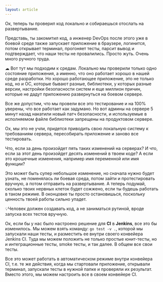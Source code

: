 ```yaml
---
layout: article
---
```

Ок, теперь ты проверил код локально и собираешься отослать на развертывание.

Представь, ты закомитил код, а инженер DevOps после этого уже в боевой среде также запускает приложение в браузере, логинится, потом открывает терминал, прогоняет тесты, парсит вывод и подтверждает, что наши тесты не провалились. Просто жуть. Очень много ручного труда.

☁ Вот тут мы подходим к средам. Локально мы проверили только одно состояние приложения, а именно, что оно работает хорошо в нашей среде разработки. Но хорошо работающее приложение, это не только код, но и ОС, которые бывают разные, библиотеки, у которых разные версии, настройки безопасности систем и еще миллион причин, которые не дадут приложению развернуться на боевом сервере.

Все же допустим, что мы провели все это тестирование и на 100% уверены, что все работает как задумано. Но вот админы на сервере 5 минут назад накатили новый патч безопасности, и используемые в исполняемом файле библиотеки запрещены на продуктовом сервере.

Ох, мы это не учли, придется приводить свою локальную систему к требованиям сервера, пересобирать приложение и заново все тестировать.

Что, если за день произойдет пять таких изменений на серверах? И что, если за этот день произойдет десять изменений в твоем коде? А если это крошечные изменения, например имя переменной или имя функции?

Это может быть супер небольшое изменение, но сначала нужно будет узнать, не поменялась ли боевая среда, потом зайти и протестировать вручную, а потом отправить на развертывание. А теперь подумай, сколько твоих нервных клеток будет сожжено, если ты будешь работать в таком режиме. В оконцовке ты просто остановишься, поскольку ценность твоей работы сильно упадет.

💡Человек должен создавать код, а не заниматься рутиной, вроде запуска всех тестов вручную.

Ок, если бы у нас было настроено решение для **CI** в **Jenkins**, все это бы изменилось. Мы можем взять команду: `go test -v .`, которой мы запускали наши тесты, и разместить ее внутри своего конвейера Jenkins CI. Туда мы можем положить не только простые юнит-тесты, но и интеграционные тесты, smoke тесты, и так далее. В общем все свои тесты.

Все это может работать в автоматическом режиме внутри конвейера CI, т.е. те же действия, когда мы стартовали приложение, открывали терминал, запускали тесты в нужной папке и проверяли их результат. Вместо этого, мы можем настроить все в своем конвейере CI.
